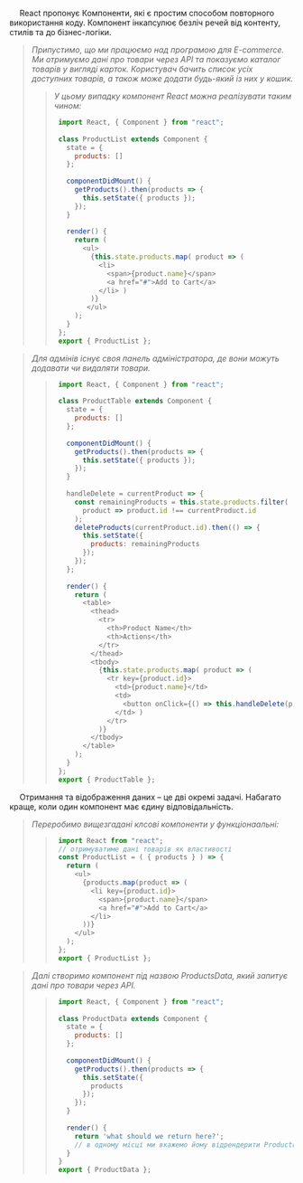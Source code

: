 &emsp; React пропонує Компоненти, які є простим способом повторного використання коду. Компонент інкапсулює безліч речей від контенту, стилів та до бізнес-логіки.

> _Припустимо, що ми працюємо над програмою для E-commerce. Ми отримуємо дані про товари через API та показуємо каталог товарів у вигляді карток._
> _Користувач бачить список усіх доступних товарів, а також може додати будь-який із них у кошик._
> > _У цьому випадку компонент React можна реалізувати таким чином:_
> > ```javascript
> >  import React, { Component } from "react";
> >  
> >  class ProductList extends Component {
> >    state = {
> >      products: []
> >    };
> >  
> >    componentDidMount() {
> >      getProducts().then(products => {
> >        this.setState({ products });
> >      });
> >    }
> >  
> >    render() {
> >      return (
> >        <ul>
> >          {this.state.products.map( product => (
> >            <li>
> >              <span>{product.name}</span>
> >              <a href="#">Add to Cart</a>
> >            </li> )
> >          )}
> >         </ul>
> >      );
> >    }
> >  };
> >  export { ProductList };
> > ```

> _Для адмінів існує своя панель адміністратора, де вони можуть додавати чи видаляти товари._
> > ```javascript
> >  import React, { Component } from "react";
> >  
> >  class ProductTable extends Component {
> >    state = {
> >      products: []
> >    };
> >  
> >    componentDidMount() {
> >      getProducts().then(products => {
> >        this.setState({ products });
> >      });
> >    }
> >  
> >    handleDelete = currentProduct => {
> >      const remainingProducts = this.state.products.filter(
> >        product => product.id !== currentProduct.id
> >      );
> >      deleteProducts(currentProduct.id).then(() => {
> >        this.setState({
> >          products: remainingProducts
> >        });
> >      });
> >    };
> >  
> >    render() {
> >      return (
> >        <table>
> >          <thead>
> >            <tr>
> >              <th>Product Name</th>
> >              <th>Actions</th>
> >            </tr>
> >          </thead>
> >          <tbody>
> >            {this.state.products.map( product => (
> >              <tr key={product.id}>
> >                <td>{product.name}</td>
> >                <td>
> >                  <button onClick={() => this.handleDelete(product)}>Delete</button>
> >                </td> )
> >              </tr>
> >            )}
> >          </tbody>
> >        </table>
> >      );
> >    }
> >  };  
> >  export { ProductTable };  
> > ```

&emsp; Отримання та відображення даних – це дві окремі задачі. Набагато краще, коли один компонент має єдину відповідальність.

> _Переробимо вищезгадані клсові компоненти у функціонаальні:_
> > ```javascript
> >  import React from "react";
> >  // отримуватиме дані товарів як властивості
> >  const ProductList = ( { products } ) => {
> >    return (
> >      <ul>
> >        {products.map(product => (
> >          <li key={product.id}>
> >            <span>{product.name}</span>
> >            <a href="#">Add to Cart</a>
> >          </li>
> >        ))}
> >      </ul>
> >    );
> >  };
> >  export { ProductList };
> > ```

> _Далі створимо компонент під назвою ProductsData, який запитує дані про товари через API._
> > ```javascript
> >  import React, { Component } from "react";
> >  
> >  class ProductData extends Component {
> >    state = {
> >      products: []
> >    };
> >  
> >    componentDidMount() {
> >      getProducts().then(products => {
> >        this.setState({
> >          products
> >        });
> >      });
> >    }
> >  
> >    render() {
> >      return 'what should we return here?';
> >      // в одному місці ми вкажемо йому відрендерити ProductList, а в адміністративній панелі – ProductTable
> >    }
> >  }
> >  export { ProductData };
> > ```














